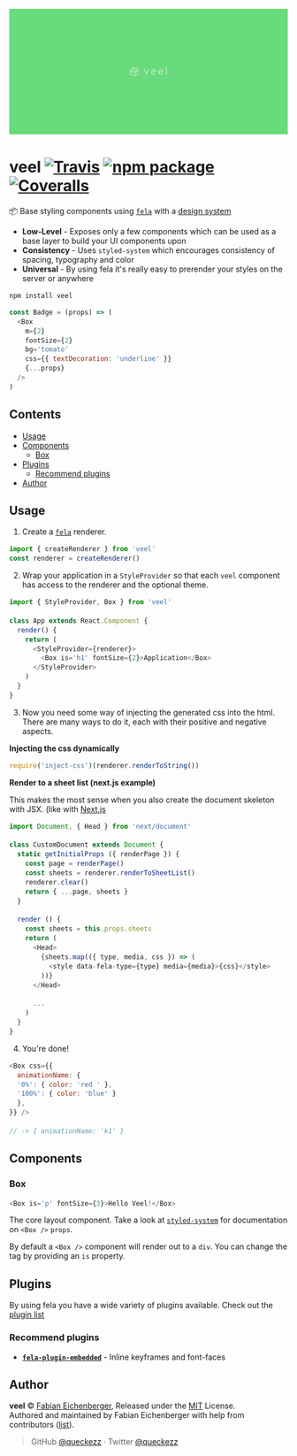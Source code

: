 
![logo](./logo.png)

# veel [![Travis][build-badge]][build] [![npm package][npm-badge]][npm] [![Coveralls][coveralls-badge]][coveralls]

:package: Base styling components using [`fela`](http://fela.js.org) with a [design system](https://github.com/jxnblk/styled-system)

* **Low-Level** - Exposes only a few components which can be used as a base layer to build your UI components upon
* **Consistency** - Uses `styled-system` which encourages consistency of spacing, typography and color
* **Universal** - By using fela it's really easy to prerender your styles on the server or anywhere

```
npm install veel
```

```js
const Badge = (props) => (
  <Box
    m={2}
    fontSize={2}
    bg='tomato'
    css={{ textDecoration: 'underline' }}
    {...props}
  />
)
```

## Contents

* [Usage](#usage)
* [Components](#components)
  + [Box](#box)
* [Plugins](#plugins)
  + [Recommend plugins](#recommend-plugins)
* [Author](#author)

## Usage

1. Create a [`fela`](http://fela.js.org/docs/api/fela-native/createRenderer.html) renderer.

```js
import { createRenderer } from 'veel'
const renderer = createRenderer()
```

2. Wrap your application in a `StyleProvider` so that each `veel` component has access to the renderer and the optional theme.

```js
import { StyleProvider, Box } from 'veel'

class App extends React.Component {
  render() {
    return (
      <StyleProvider={renderer}>
        <Box is='h1' fontSize={2}>Application</Box>
      </StyleProvider>
    )
  }
}
```

3. Now you need some way of injecting the generated css into the html. There are many ways to do it, each with their positive and negative aspects.

**Injecting the css dynamically**
```js
require('inject-css')(renderer.renderToString())
```

**Render to a sheet list (next.js example)**

This makes the most sense when you also create the document skeleton with JSX. (like with [Next.js](https://ghub.io/next)

```js
import Document, { Head } from 'next/document'

class CustomDocument extends Document {
  static getInitialProps ({ renderPage }) {
    const page = renderPage()
    const sheets = renderer.renderToSheetList()
    renderer.clear()
    return { ...page, sheets }
  }

  render () {
    const sheets = this.props.sheets
    return (
      <Head>
        {sheets.map(({ type, media, css }) => (
          <style data-fela-type={type} media={media}>{css}</style>
        ))}
      </Head>

      ...
    )
  }
}
```

4. You're done!

```js
<Box css={{
  animationName: {
  '0%': { color: 'red ' },
  '100%': { color: 'blue' }
  },
}} />

// -> { animationName: 'k1' }
```

## Components

### Box

```js
<Box is='p' fontSize={3}>Hello Veel!</Box>
```

The core layout component. Take a look at [`styled-system`](https://github.com/jxnblk/styled-system/blob/master/README.md) for documentation on `<Box />` `props`.

By default a `<Box />` component will render out to a `div`. You can change the tag by providing an `is` property.

## Plugins

By using fela you have a wide variety of plugins available. Check out the [plugin list](http://fela.js.org/docs/introduction/Ecosystem.html#plugins)

### Recommend plugins

* [**`fela-plugin-embedded`**](https://github.com/rofrischmann/fela/tree/master/packages/fela-plugin-embedded) - Inline keyframes and font-faces

## Author

**veel** © [Fabian Eichenberger](https://github.com/queckezz), Released under the [MIT](./license) License.<br>
Authored and maintained by Fabian Eichenberger with help from contributors ([list](https://github.com/queckezz/veel/contributors)).

> GitHub [@queckezz](https://github.com/queckezz) · Twitter [@queckezz](https://twitter.com/queckezz)

[build-badge]: https://img.shields.io/travis/user/repo/master.png?style=flat-square
[build]: https://travis-ci.org/user/repo

[npm-badge]: https://img.shields.io/npm/v/npm-package.png?style=flat-square
[npm]: https://www.npmjs.org/package/npm-package

[coveralls-badge]: https://img.shields.io/coveralls/user/repo/master.png?style=flat-square
[coveralls]: https://coveralls.io/github/user/repo
